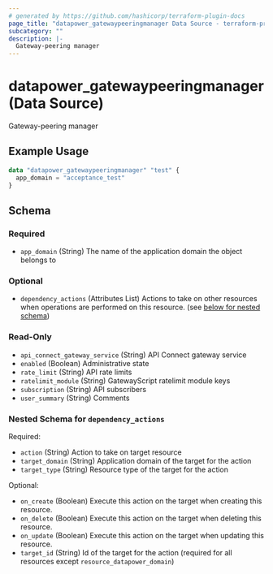```yaml
---
# generated by https://github.com/hashicorp/terraform-plugin-docs
page_title: "datapower_gatewaypeeringmanager Data Source - terraform-provider-datapower"
subcategory: ""
description: |-
  Gateway-peering manager
---
```


# datapower_gatewaypeeringmanager (Data Source)

Gateway-peering manager

## Example Usage

```terraform
data "datapower_gatewaypeeringmanager" "test" {
  app_domain = "acceptance_test"
}
```

<!-- schema generated by tfplugindocs -->
## Schema

### Required

- `app_domain` (String) The name of the application domain the object belongs to

### Optional

- `dependency_actions` (Attributes List) Actions to take on other resources when operations are performed on this resource. (see [below for nested schema](#nestedatt--dependency_actions))

### Read-Only

- `api_connect_gateway_service` (String) API Connect gateway service
- `enabled` (Boolean) Administrative state
- `rate_limit` (String) API rate limits
- `ratelimit_module` (String) GatewayScript ratelimit module keys
- `subscription` (String) API subscribers
- `user_summary` (String) Comments

<a id="nestedatt--dependency_actions"></a>
### Nested Schema for `dependency_actions`

Required:

- `action` (String) Action to take on target resource
- `target_domain` (String) Application domain of the target for the action
- `target_type` (String) Resource type of the target for the action

Optional:

- `on_create` (Boolean) Execute this action on the target when creating this resource.
- `on_delete` (Boolean) Execute this action on the target when deleting this resource.
- `on_update` (Boolean) Execute this action on the target when updating this resource.
- `target_id` (String) Id of the target for the action (required for all resources except `resource_datapower_domain`)
